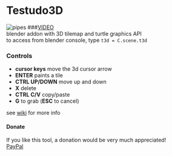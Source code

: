 # Testudo3D

![pipes](https://i.imgur.com/gd3iGIF.png)
###[VIDEO](https://www.youtube.com/watch?v=4p2CRIq-Aa0)  
blender addon with 3D tilemap and turtle graphics API  
to access from blender console, type
```t3d = C.scene.t3d```  

### Controls
* __cursor keys__ move the 3d cursor arrow
* __ENTER__ paints a tile
* __CTRL UP/DOWN__ move up and down
* __X__ delete
* __CTRL C/V__ copy/paste
* __G__ to grab (__ESC__ to cancel)

see [wiki](https://github.com/alcornwill/modular_building_tool/wiki) for more info

#### Donate
If you like this tool, a donation would be very much appreciated!  
[PayPal](https://www.paypal.com/cgi-bin/webscr?cmd=_s-xclick&hosted_button_id=J6B2UJMZNRR7C)